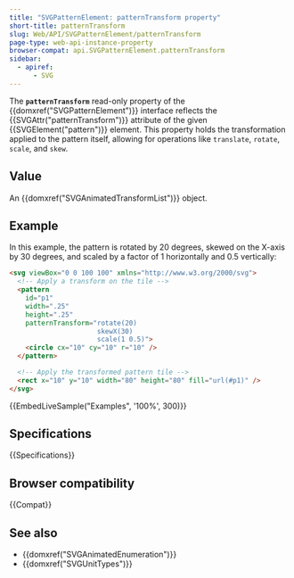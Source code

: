 ```yaml
---
title: "SVGPatternElement: patternTransform property"
short-title: patternTransform
slug: Web/API/SVGPatternElement/patternTransform
page-type: web-api-instance-property
browser-compat: api.SVGPatternElement.patternTransform
sidebar:
  - apiref:
      - SVG
---
```


The **`patternTransform`** read-only property of the {{domxref("SVGPatternElement")}} interface reflects the {{SVGAttr("patternTransform")}} attribute of the given {{SVGElement("pattern")}} element. This property holds the transformation applied to the pattern itself, allowing for operations like `translate`, `rotate`, `scale`, and `skew`.

## Value

An {{domxref("SVGAnimatedTransformList")}} object.

## Example

In this example, the pattern is rotated by 20 degrees, skewed on the X-axis by 30 degrees, and scaled by a factor of 1 horizontally and 0.5 vertically:

```html
<svg viewBox="0 0 100 100" xmlns="http://www.w3.org/2000/svg">
  <!-- Apply a transform on the tile -->
  <pattern
    id="p1"
    width=".25"
    height=".25"
    patternTransform="rotate(20)
                      skewX(30)
                      scale(1 0.5)">
    <circle cx="10" cy="10" r="10" />
  </pattern>

  <!-- Apply the transformed pattern tile -->
  <rect x="10" y="10" width="80" height="80" fill="url(#p1)" />
</svg>
```

{{EmbedLiveSample("Examples", '100%', 300)}}

## Specifications

{{Specifications}}

## Browser compatibility

{{Compat}}

## See also

- {{domxref("SVGAnimatedEnumeration")}}
- {{domxref("SVGUnitTypes")}}
